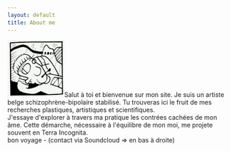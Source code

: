 ```yaml
---
layout: default
title: About me
---
```

![me](../assets/img/face.gif)Salut à toi et bienvenue sur mon site. Je suis un artiste belge schizophrène-bipolaire stabilisé. Tu trouveras ici le fruit de mes recherches plastiques, artistiques et scientifiques. <br>J'essaye d'explorer à travers ma pratique les contrées cachées de mon âme. Cette démarche, nécessaire à l'équilibre de mon moi, me projete souvent en Terra Incognita. <br>bon voyage - (contact via Soundcloud => en bas à droite)

